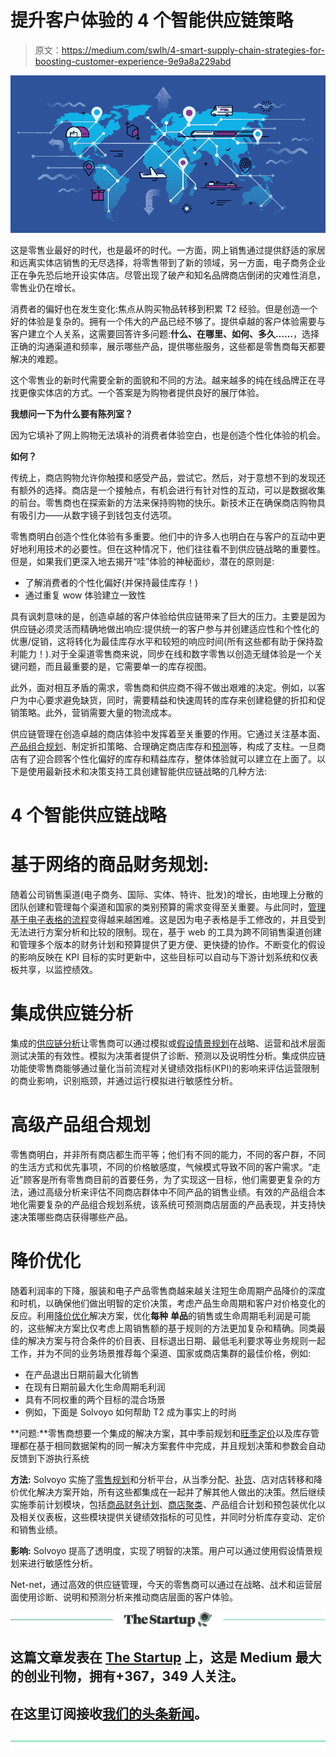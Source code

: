 # 提升客户体验的 4 个智能供应链策略

> 原文：<https://medium.com/swlh/4-smart-supply-chain-strategies-for-boosting-customer-experience-9e9a8a229abd>

![](img/5eff3c378a2bbdea76869181781bf024.png)

这是零售业最好的时代，也是最坏的时代。一方面，网上销售通过提供舒适的家居和远离实体店销售的无尽选择，将零售带到了新的领域，另一方面，电子商务企业正在争先恐后地开设实体店。尽管出现了破产和知名品牌商店倒闭的灾难性消息，零售业仍在增长。

消费者的偏好也在发生变化:焦点从购买物品转移到积累 T2 经验。但是创造一个好的体验是复杂的。拥有一个伟大的产品已经不够了。提供卓越的客户体验需要与客户建立个人关系，这需要回答许多问题:**什么、在哪里、如何、多久……**，选择正确的沟通渠道和频率，展示哪些产品，提供哪些服务，这些都是零售商每天都要解决的难题。

这个零售业的新时代需要全新的面貌和不同的方法。越来越多的纯在线品牌正在寻找更像实体店的方式。一个答案是为购物者提供良好的展厅体验。

**我想问一下为什么要有陈列室？**

因为它填补了网上购物无法填补的消费者体验空白，也是创造个性化体验的机会。

**如何？**

传统上，商店购物允许你触摸和感受产品，尝试它。然后，对于意想不到的发现还有额外的选择。商店是一个接触点，有机会进行有针对性的互动，可以是数据收集的前台。零售商也在探索新的方法来保持购物的快乐。新技术正在确保商店购物具有吸引力——从数字镜子到钱包支付选项。

零售商明白创造个性化体验有多重要。他们中的许多人也明白在与客户的互动中更好地利用技术的必要性。但在这种情况下，他们往往看不到供应链战略的重要性。但是，如果我们更深入地去揭开“哇”体验的神秘面纱，潜在的原则是:

*   了解消费者的个性化偏好(并保持最佳库存！)
*   通过重复 wow 体验建立一致性

具有讽刺意味的是，创造卓越的客户体验给供应链带来了巨大的压力。主要是因为供应链必须灵活而精确地做出响应:提供统一的客户参与并创建适应性和个性化的优惠/促销，这将转化为最佳库存水平和较短的响应时间(所有这些都有助于保持盈利能力！).对于全渠道零售商来说，同步在线和数字零售以创造无缝体验是一个关键问题，而且最重要的是，它需要单一的库存视图。

此外，面对相互矛盾的需求，零售商和供应商不得不做出艰难的决定。例如，以客户为中心要求避免缺货，同时，需要精益和快速周转的库存来创建稳健的折扣和促销策略。此外，营销需要大量的物流成本。

供应链管理在创造卓越的商店体验中发挥着至关重要的作用。它通过关注基本面、[产品组合规划](https://www.solvoyo.com/solutions/assortment-planning/)、制定折扣策略、合理确定商店库存和[预测](https://www.solvoyo.com/supply-chain-analytics-insights-blog/why-demand-forecasting-aint-enough/)等，构成了支柱。一旦商店有了迎合顾客个性化偏好的库存和精益库存，整体体验就可以建立在上面了。以下是使用最新技术和决策支持工具创建智能供应链战略的几种方法:

# 4 个智能供应链战略

# 基于网络的商品财务规划:

随着公司销售渠道(电子商务、国际、实体、特许、批发)的增长，由地理上分散的团队创建和管理每个渠道和国家的类别预算的需求变得至关重要。与此同时，[管理基于电子表格的流程](https://www.solvoyo.com/supply-chain-analytics-insights-blog/6-reasons-to-give-up-spreadsheets-for-supply-chain-planning/)变得越来越困难。这是因为电子表格是手工修改的，并且受到无法进行方案分析和比较的限制。现在，基于 web 的工具为跨不同销售渠道创建和管理多个版本的财务计划和预算提供了更方便、更快捷的协作。不断变化的假设的影响反映在 KPI 目标的实时更新中，这些目标可以自动与下游计划系统和仪表板共享，以监控绩效。

# 集成供应链分析

集成的[供应链分析](https://www.solvoyo.com/supply-chain-analytics-insights-blog/4-supply-chain-analytics-capabilities-for-specialty-retailers/)让零售商可以通过模拟或[假设情景规划](https://www.solvoyo.com/supply-chain-analytics-insights-blog/how-important-are-what-if-analysis-capabilities-when-selecting-scm-software/)在战略、运营和战术层面测试决策的有效性。模拟为决策者提供了诊断、预测以及说明性分析。集成供应链功能使零售商能够通过量化当前流程对关键绩效指标(KPI)的影响来评估运营限制的商业影响，识别瓶颈，并通过运行模拟进行敏感性分析。

# 高级产品组合规划

零售商明白，并非所有商店都生而平等；他们有不同的能力，不同的客户群，不同的生活方式和优先事项，不同的价格敏感度，气候模式导致不同的客户需求。“走近”顾客是所有零售商目前的首要任务，为了实现这一目标，他们需要更复杂的方法，通过高级分析来评估不同商店群体中不同产品的销售业绩。有效的产品组合本地化需要复杂的产品组合规划系统，该系统可预测商店层面的产品表现，并支持快速决策哪些商店获得哪些产品。

# 降价优化

随着利润率的下降，服装和电子产品零售商越来越关注短生命周期产品降价的深度和时机，以确保他们做出明智的定价决策，考虑产品生命周期和客户对价格变化的反应。利用[降价优化](https://www.solvoyo.com/resources/whitepaper/markdown-optimization/)解决方案，优化**每种** **单品**的销售或生命周期毛利润是可能的，这些解决方案比仅考虑上周销售额的基于规则的方法更加复杂和精确。同类最佳的解决方案与符合条件的价目表、目标退出日期、最低毛利要求等业务规则一起工作，并为不同的业务场景推荐每个渠道、国家或商店集群的最佳价格，例如:

*   在产品退出日期前最大化销售
*   在现有日期前最大化生命周期毛利润
*   具有不同权重的两个目标的混合场景
*   例如，下面是 Solvoyo 如何帮助 T2 成为事实上的时尚

**问题:**零售商想要一个集成的解决方案，其中季前规划和[旺季定价](https://www.solvoyo.com/supply-chain-analytics-insights-blog/how-smart-is-your-in-season-pricing-capabilities/)以及库存管理都在基于相同数据架构的同一解决方案套件中完成，并且规划决策和参数会自动反馈到下游执行系统

**方法:** Solvoyo 实施了[零售规划](https://www.solvoyo.com/supply-chain-analytics-insights-blog/are-your-planning-and-retail-analytics-tools-fast-enough-for-fast-fashion/)和分析平台，从当季分配、[补货](https://www.solvoyo.com/solutions/replenishment-planning/)、店对店转移和降价优化解决方案开始，所有这些都集成在一起并了解其他人做出的决策。然后继续实施季前计划模块，包括[商品财务计划](https://www.solvoyo.com/solutions/merchandise-financial-planning/)、[商店聚类](https://www.solvoyo.com/resources/whitepaper/approaches-to-store-clustering/)、产品组合计划和预包装优化以及相关仪表板，这些模块提供关键绩效指标的可见性，并同时分析库存变动、定价和销售业绩。

**影响:** Solvoyo 提高了透明度，实现了明智的决策。用户可以通过使用假设情景规划来进行敏感性分析。

Net-net，通过高效的供应链管理，今天的零售商可以通过在战略、战术和运营层面使用诊断、说明和预测分析来推动商店层面的客户体验。

[![](img/308a8d84fb9b2fab43d66c117fcc4bb4.png)](https://medium.com/swlh)

## 这篇文章发表在 [The Startup](https://medium.com/swlh) 上，这是 Medium 最大的创业刊物，拥有+367，349 人关注。

## 在这里订阅接收[我们的头条新闻](http://growthsupply.com/the-startup-newsletter/)。

[![](img/b0164736ea17a63403e660de5dedf91a.png)](https://medium.com/swlh)